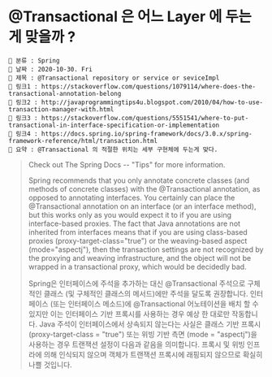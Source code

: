 # @Transactional 은 어느 Layer 에 두는게 맞을까 ?

```
📌 분류 : Spring
📆 날짜 : 2020-10-30. Fri
🎯 제목 : @Transactional repository or service or seviceImpl
🧬 링크1 : https://stackoverflow.com/questions/1079114/where-does-the-transactional-annotation-belong
🧬 링크2 : http://javaprogrammingtips4u.blogspot.com/2010/04/how-to-use-transaction-manager-with.html
🧬 링크3 : https://stackoverflow.com/questions/5551541/where-to-put-transactional-in-interface-specification-or-implementation
🧬 링크4 : https://docs.spring.io/spring-framework/docs/3.0.x/spring-framework-reference/html/transaction.html
📖 요약 : @Transactional 의 적절한 위치는 세부 구현체에 두는게 맞다.
```

> Check out The Spring Docs -- "Tips" for more information.
> 
> Spring recommends that you only annotate concrete classes (and methods of concrete classes) with the @Transactional annotation, as opposed to annotating interfaces. You certainly can place the @Transactional annotation on an interface (or an interface method), but this works only as you would expect it to if you are using interface-based proxies. The fact that Java annotations are not inherited from interfaces means that if you are using class-based proxies (proxy-target-class="true") or the weaving-based aspect (mode="aspectj"), then the transaction settings are not recognized by the proxying and weaving infrastructure, and the object will not be wrapped in a transactional proxy, which would be decidedly bad.
>
> Spring은 인터페이스에 주석을 추가하는 대신 @Transactional 주석으로 구체적인 클래스 (및 구체적인 클래스의 메서드)에만 주석을 달도록 권장합니다. 인터페이스 (또는 인터페이스 메소드)에 @Transactional 어노테이션을 배치 할 수 있지만 이는 인터페이스 기반 프록시를 사용하는 경우 예상 한 대로만 작동합니다. Java 주석이 인터페이스에서 상속되지 않는다는 사실은 클래스 기반 프록시 (proxy-target-class = "true") 또는 위빙 기반 측면 (mode = "aspectj")을 사용하는 경우 트랜잭션 설정이 다음과 같음을 의미합니다. 프록시 및 위빙 인프라에 의해 인식되지 않으며 객체가 트랜잭션 프록시에 래핑되지 않으므로 확실히 나쁠 것입니다.

